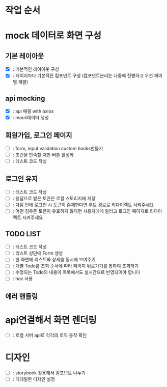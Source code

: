 # 작업 순서

# mock 데이터로 화면 구성

## 기본 레이아웃

- [x] : 기본적인 레이아웃 구성
- [x] : 페이지마다 기본적인 컴포넌트 구성 (컴포넌트분리는 나중에 진행하고 우선 페이별 개발)

## api mocking

- [x] : api 매핑 with axios
- [x] : mock데이터 생성

## 회원가입, 로그인 페이지

- [ ] : form, input validation custom hooks만들기
- [ ] : 조건을 만족할 때만 버튼 활성화
- [ ] : 테스트 코드 작성

## 로그인 유지

- [ ] : 테스트 코드 작성
- [ ] : 응답으로 받은 토큰은 로컬 스토리지에 저장
- [ ] : 다음 번에 로그인 시 토큰이 존재한다면 루트 경로로 리다이렉트 시켜주세요
- [ ] : 어떤 경우든 토큰이 유효하지 않다면 사용자에게 알리고 로그인 페이지로 리다이렉트 시켜주세요

## TODO LIST

- [ ] : 테스트 코드 작성
- [ ] : 리스트 상단에 Form 생성
- [ ] : 한 화면에 리스트와 상세를 동시에 보여주기
- [ ] : 개별 Todo를 조회 순서에 따라 페이지 뒤로가기를 통하여 조회하기
- [ ] : 수정되는 Todo의 내용이 목록에서도 실시간으로 반영되어야 합니다
- [ ] : hoc 사용

## 에러 핸들링

# api연결해서 화면 렌더링

- [ ] : 로컬 서버 api로 각각의 로직 동작 확인

# 디자인

- [ ] : storybook 활용해서 컴포넌트 나누기
- [ ] : 디테일한 디자인 설정
